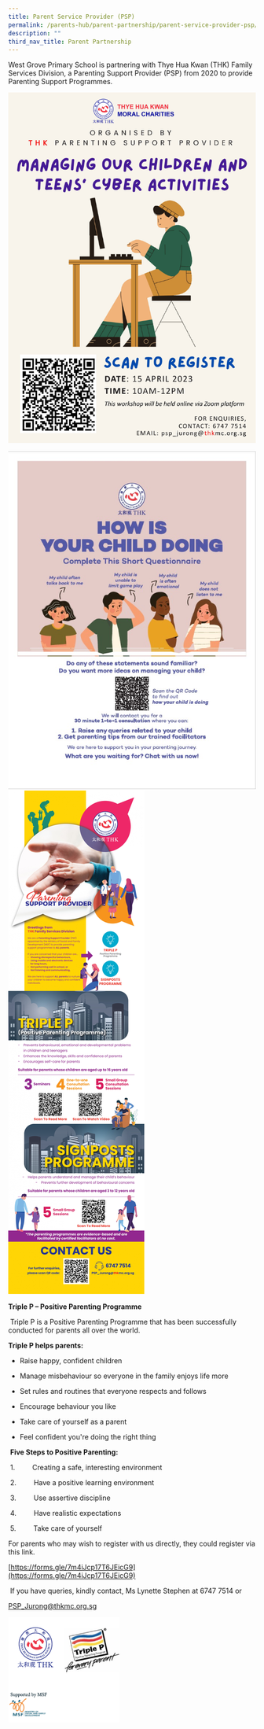 ```yaml
---
title: Parent Service Provider (PSP)
permalink: /parents-hub/parent-partnership/parent-service-provider-psp/
description: ""
third_nav_title: Parent Partnership
---
```

West Grove Primary School is partnering with Thye Hua Kwan (THK) Family Services Division, a Parenting Support Provider (PSP) from 2020 to provide Parenting Support Programmes.

![Upcoming Workshop on 15 April 2023](/images/THK%20Cyber%20Wellness%20Workshop.jpg)

![](/images/Until%202022_Pictures/THK%20PSP%20-%20How%20Is%20Your%20Child%20Doing%20Questionnaire.jpg)
![](/images/Until%202022_Pictures/THK%20FSD%20-%20PSP%20Poster.jpg)

**Triple P – Positive Parenting Programme**&nbsp;  

&nbsp;Triple P is a Positive Parenting Programme that has been successfully conducted for parents all over the world. &nbsp;&nbsp;

  

**Triple P helps parents:**&nbsp;

* Raise happy, confident children&nbsp;

* Manage misbehaviour so everyone in the family enjoys life more&nbsp;

* Set rules and routines that everyone respects and follows&nbsp;

* Encourage behaviour you like&nbsp;
* Take care of yourself as a parent&nbsp;

* Feel confident you're doing the right thing &nbsp;&nbsp;

  

&nbsp;**Five Steps to Positive Parenting:**&nbsp;

&nbsp;1.&nbsp;&nbsp;&nbsp;&nbsp;&nbsp;&nbsp;&nbsp;&nbsp; Creating a safe, interesting environment&nbsp;

&nbsp;2.&nbsp;&nbsp;&nbsp;&nbsp;&nbsp;&nbsp;&nbsp;&nbsp; Have a positive learning environment&nbsp;

&nbsp;3.&nbsp;&nbsp;&nbsp;&nbsp;&nbsp;&nbsp;&nbsp;&nbsp; Use assertive discipline&nbsp;

&nbsp;4.&nbsp;&nbsp;&nbsp;&nbsp;&nbsp;&nbsp;&nbsp;&nbsp; Have realistic expectations&nbsp;

&nbsp;5.&nbsp;&nbsp;&nbsp;&nbsp;&nbsp;&nbsp;&nbsp;&nbsp; Take care of yourself &nbsp;&nbsp;

  

For parents who may wish to register with us directly, they could register via this link.  

[https://forms.gle/7m4iJcp17T6JEicG9](https://forms.gle/7m4iJcp17T6JEicG9)

  

&nbsp;If you have queries, kindly contact, Ms Lynette Stephen at 6747 7514 or&nbsp;

[PSP\_Jurong@thkmc.org.sg](mailto:PSP_Jurong@thkmc.org.sg)

<img src="/images/Until%202022_Pictures/psp.png" style="width:45%">